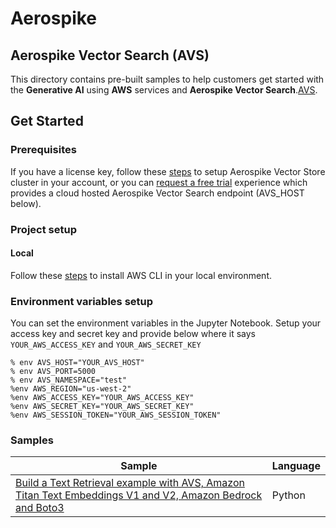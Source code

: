 # Aerospike
## Aerospike Vector Search (AVS)

This directory contains pre-built samples to help customers get started with the **Generative AI** using **AWS** services and **Aerospike Vector Search**.[AVS](https://aerospike.com/docs/vector).

## Get Started

### Prerequisites

If you have a license key, follow these [steps](https://aerospike.com/docs/vector/install) to setup Aerospike Vector Store cluster in your account, or you can [request a free trial](https://aerospike.com/lp/aerospike-vector-search-preview-access/) experience which provides a cloud hosted Aerospike Vector Search endpoint (AVS_HOST below). 

### Project setup

#### Local

Follow these [steps](https://docs.aws.amazon.com/cli/latest/userguide/getting-started-install.html) to install AWS CLI in your local environment.


### Environment variables setup

You can set the environment variables in the Jupyter Notebook. Setup your access key and secret key and provide below where it says `YOUR_AWS_ACCESS_KEY` and `YOUR_AWS_SECRET_KEY`

```jupyter
% env AVS_HOST="YOUR_AVS_HOST"
% env AVS_PORT=5000
% env AVS_NAMESPACE="test"
%env AWS_REGION="us-west-2"
%env AWS_ACCESS_KEY="YOUR_AWS_ACCESS_KEY"
%env AWS_SECRET_KEY="YOUR_AWS_SECRET_KEY"
%env AWS_SESSION_TOKEN="YOUR_AWS_SESSION_TOKEN"
```

### Samples


| Sample                                                                                                                                               | Language |
|------------------------------------------------------------------------------------------------------------------------------------------------------| --- |
| [Build a Text Retrieval example with AVS, Amazon Titan Text Embeddings V1 and V2, Amazon Bedrock and Boto3](./samples/avs_bedrock_integration.ipynb) | Python |





